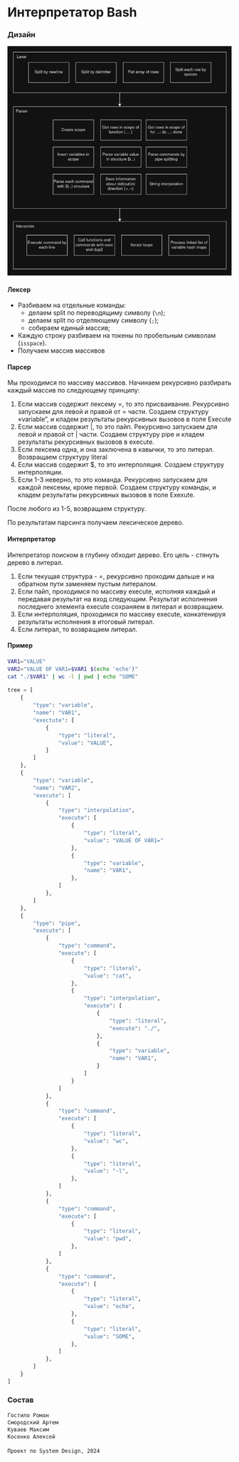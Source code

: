 # Интерпретатор Bash

### Дизайн

![](docs/design_shema.png)

#### Лексер

- Разбиваем на отдельные команды:
  - делаем split по переводящиму символу (`\n`);
  - делаем split по отделяющему символу (`;`);
  - собираем единый массив;
- Каждую строку разбиваем на токены по пробельным символам (`isspace`).
- Получаем массив массивов

#### Парсер

Мы проходимся по массиву массивов. Начинаем рекурсивно разбирать каждый массив по следующему принципу:
1) Если массив содержит лексему =, то это присваивание. Рекурсивно запускаем для левой и правой от = части. Создаем структуру «variable”, и кладем результаты рекурсивных вызовов в поле Execute
2) Если массив содержит |, то это пайп. Рекурсивно запускаем для левой и правой от | части. Создаем структуру pipe и кладем результаты рекурсивных вызовов в execute.
3) Если лексема одна, и она заключена в кавычки, то это литерал. Возвращаем структуру literal
4) Если массив содержит $, то это интерполяция. Создаем структуру интерполяции.
5) Если 1-3 неверно, то это команда. Рекурсивно запускаем для каждой лексемы, кроме первой. Создаем структуру команды, и кладем результаты рекурсивных вызовов в поле Exexute.

После любого из 1-5, возвращаем структуру.

По результатам парсинга получаем лексическое дерево.

#### Интерпретатор
Интепретатор поиском в глубину обходит дерево. Его цель - стянуть дерево в литерал.
1) Если текущая структура - =, рекурсивно проходим дальше и на обратном пути заменяем пустым литералом.
2) Если пайп, проходимся по массиву execute, исполняя каждый и передавая результат на вход следующим. Результат исполнения последнего элемента execute сохраняем в литерал и возвращаем.
3) Если интерполяция, проходимся по массиву execute, конкатенируя результаты исполнения в итоговый литерал.
4) Если литерал, то возвращаем литерал.

#### Пример

```bash
VAR1="VALUE"
VAR2="VALUE OF VAR1=$VAR1 $(echo 'echo')"
cat "./$VAR1" | wc -l | pwd | echo "SOME"
```

```python
tree = [
    {
        "type": "variable",
        "name": "VAR1",
        "exectute": [
            {
                "type": "literal",
                "value": "VALUE",
            }
        ]
    },
    {
        "type": "variable",
        "name": "VAR2",
        "execute": [
            {
                "type": "interpolation",
                "execute": [
                    {
                        "type": "literal", 
                        "value": "VALUE OF VAR1="
                    },
                    {
                        "type": "variable",
                        "name": "VAR1",
                    },
                ]
            },
        ]
    },
    {
        "type": "pipe",
        "execute": [
            {
                "type": "command",
                "execute": [
                    {
                        "type": "literal",
                        "value": "cat",
                    },
                    {
                        "type": "interpolation",
                        "execute": [
                            {
                                "type": "literal",
                                "execute": "./",
                            },
                            {
                                "type": "variable",
                                "name": "VAR1",
                            }
                        ]
                    }
                ]
            },
            {
                "type": "command",
                "execute": [
                    {
                        "type": "literal",
                        "value": "wc",
                    },
                    {
                        "type": "literal",
                        "value": "-l",
                    },
                ]
            },
            {
                "type": "command",
                "execute": [
                    {
                        "type": "literal",
                        "value": "pwd",
                    },
                ]
            },
            {
                "type": "command",
                "execute": [
                    {
                        "type": "literal",
                        "value": "echo",
                    },
                    {
                        "type": "literal",
                        "value": "SOME",
                    },
                ]
            },
        ]
    }
]

```

### Состав

```text
Гостило Роман
Смородский Артем
Куваев Максим
Косенко Алексей

Проект по System Design, 2024
```
